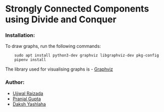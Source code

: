 Strongly Connected Components using Divide and Conquer
======================================================

### Installation:

To draw graphs, run the following commands:
```
    sudo apt install python3-dev graphviz libgraphviz-dev pkg-config
    pipenv install
```

The library used for visualising graphs is - [Graphviz](https://pygraphviz.github.io/documentation/latest/tutorial.html)


### Author:
* [Ujjwal Raizada](https://github.com/ujjwal-raizada)
* [Pranjal Gupta](https://github.com/PranjalGupta2199)
* [Daksh Yashlaha](https://github.com/daksh-yashlaha)

